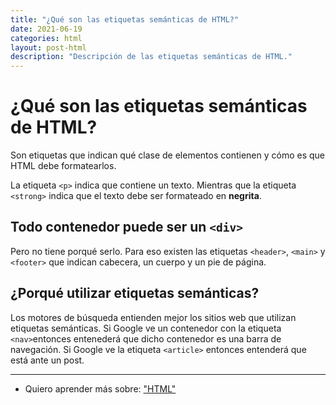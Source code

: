 ```yaml
---
title: "¿Qué son las etiquetas semánticas de HTML?"
date: 2021-06-19
categories: html
layout: post-html
description: "Descripción de las etiquetas semánticas de HTML."
---
```


# ¿Qué son las etiquetas semánticas de HTML?

Son etiquetas que indican qué clase de elementos contienen y cómo es que HTML debe formatearlos.

La etiqueta `<p>` indica que contiene un texto. Mientras que la etiqueta `<strong>` indica que el texto debe ser formateado en **negrita**.

## Todo contenedor puede ser un `<div>`

Pero no tiene porqué serlo. Para eso existen las etiquetas `<header>`, `<main>` y `<footer>` que indican cabecera, un cuerpo y un pie de página.

## ¿Porqué utilizar etiquetas semánticas?
Los motores de búsqueda entienden mejor los sitios web que utilizan etiquetas semánticas. Si Google ve un contenedor con la etiqueta `<nav>`entonces entenederá que dicho contenedor es una barra de navegación. Si Google ve la etiqueta `<article>` entonces entenderá que está ante un post.

***

- Quiero aprender más sobre: ["HTML"](../00/html)
